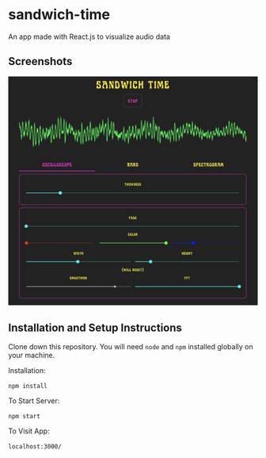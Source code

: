 # sandwich-time

An app made with React.js to visualize audio data

## Screenshots
![Example](/public/screenshot.png)

## Installation and Setup Instructions

Clone down this repository. You will need ```node``` and ```npm``` installed globally on your machine.

Installation:

```
npm install
```
To Start Server:
```
npm start
```
To Visit App:
```
localhost:3000/
```